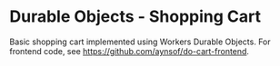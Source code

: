 # Durable Objects - Shopping Cart

Basic shopping cart implemented using Workers Durable Objects. For frontend code, see https://github.com/aynsof/do-cart-frontend.
